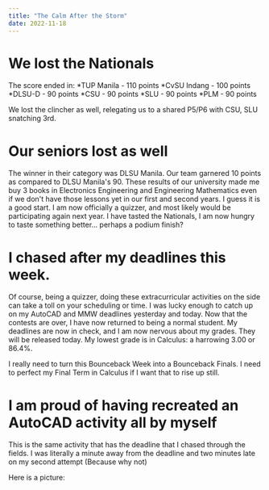 ```yaml
---
title: "The Calm After the Storm"
date: 2022-11-18
---
```


# We lost the Nationals
 The score ended in:
 *TUP Manila - 110 points
 *CvSU Indang - 100 points
 *DLSU-D - 90 points
 *CSU - 90 points
 *SLU - 90 points
 *PLM - 90 points

 We lost the clincher as well, relegating us to a shared P5/P6 with CSU, SLU snatching 3rd.

# Our seniors lost as well
 The winner in their category was DLSU Manila. Our team garnered 10 points as compared to DLSU Manila's 90. These results of our university made me buy 3 books in Electronics Engineering and Engineering Mathematics even if we don't have those lessons yet in our first and second years. I guess it is a good start. I am now officially a quizzer, and most likely would be participating again next year. I have tasted the Nationals, I am now hungry to taste something better... perhaps a podium finish?

 # I chased after my deadlines this week.
  Of course, being a quizzer, doing these extracurricular activities on the side can take a toll on your scheduling or time. I was lucky enough to catch up on my AutoCAD and MMW deadlines yesterday and today. Now that the contests are over, I have now returned to being a normal student. My deadlines are now in check, and I am now nervous about my grades. They will be released today. My lowest grade is in Calculus: a harrowing 3.00 or 86.4%. 

  I really need to turn this Bounceback Week into a Bounceback Finals. I need to perfect my Final Term in Calculus if I want that to rise up still.

  # I am proud of having recreated an AutoCAD activity all by myself
   This is the same activity that has the deadline that I chased through the fields. I was literally a minute away from the deadline and two minutes late on my second attempt (Because why not)

   Here is a picture:
   